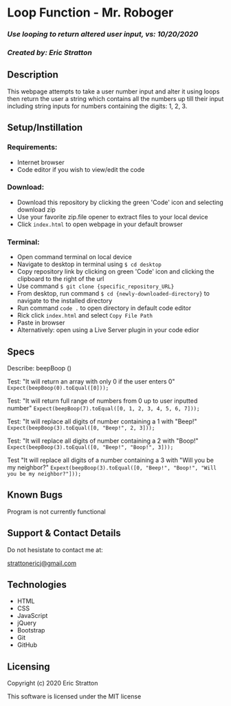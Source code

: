# Loop Function - Mr. Roboger

### _Use looping to return altered user input, vs: 10/20/2020_

### _Created by: Eric Stratton_

## Description

This webpage attempts to take a user number input and alter it using loops then return the user a string which contains all the numbers up till their input including string inputs for numbers containing the digits: 1, 2, 3. 

## Setup/Instillation

### Requirements: 

- Internet browser
- Code editor if you wish to view/edit the code

### Download: 

- Download this repository by clicking the green 'Code' icon and selecting download zip
- Use your favorite zip.file opener to extract files to your local device
- Click `index.html` to open webpage in your default browser

### Terminal:

- Open command terminal on local device
- Navigate to desktop in terminal using `$ cd desktop`
- Copy repository link by clicking on green 'Code' icon and clicking the clipboard to the right of the url
- Use command `$ git clone {specific_repository_URL}`
- From desktop, run command `$ cd {newly-downloaded-directory}` to navigate to the installed directory
- Run command `code .` to open directory in default code editor
- Rick click `index.html` and select `Copy File Path`
- Paste in browser
- Alternatively: open using a Live Server plugin in your code edior

## Specs

Describe: beepBoop ()

Test: "It will return an array with only 0 if the user enters 0"
`Expect(beepBoop(0).toEqual([0]));`

Test: "It will return full range of numbers from 0 up to user inputted number"
`Expect(beepBoop(7).toEqual([0, 1, 2, 3, 4, 5, 6, 7]));`

Test: "It will replace all digits of number containing a 1 with "Beep!"
`Expect(beepBoop(3).toEqual([0, "Beep!", 2, 3]));`

Test: "It will replace all digits of number containing a 2 with "Boop!"
`Expect(beepBoop(3).toEqual([0, "Beep!", "Boop!", 3]));`

Test "It will replace all digits of a number containing a 3 with "Will you be my neighbor?"
`Expext(beepBoop(3).toEqual([0, "Beep!", "Boop!", "Will you be my neighbor?"]));`

## Known Bugs

Program is not currently functional

## Support & Contact Details

Do not hesistate to contact me at:

<strattonericj@gmail.com>

## Technologies

- HTML
- CSS
- JavaScript
- jQuery
- Bootstrap
- Git
- GitHub

## Licensing

Copyright (c) 2020 Eric Stratton

This software is licensed under the MIT license
